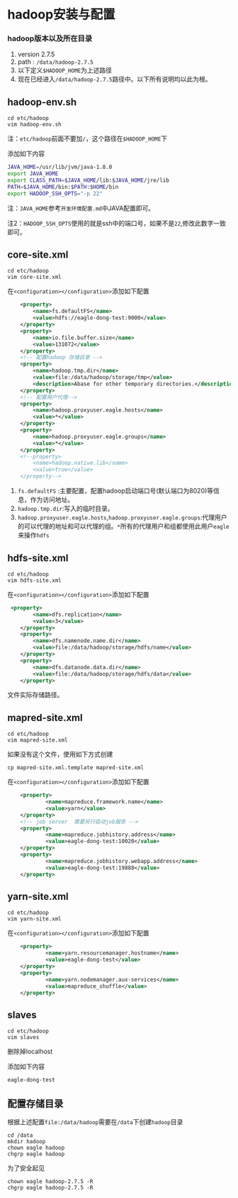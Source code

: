 # hadoop安装与配置

### hadoop版本以及所在目录

1. version 2.7.5
2. path : `/data/hadoop-2.7.5`
3. 以下定义`$HADOOP_HOME`为上述路径
4. 现在已经进入`/data/hadoop-2.7.5`路径中。以下所有说明均以此为根。

## hadoop-env.sh

```
cd etc/hadoop
vim hadoop-env.sh
```
注：`etc/hadoop`前面不要加`/`，这个路径在`$HADOOP_HOME`下

添加如下内容
```bash
JAVA_HOME=/usr/lib/jvm/java-1.8.0
export JAVA_HOME
export CLASS_PATH=$JAVA_HOME/lib:$JAVA_HOME/jre/lib
PATH=$JAVA_HOME/bin:$PATH:$HOME/bin
export HADOOP_SSH_OPTS="-p 22"
```

注：`JAVA_HOME`参考`开发环境配置.md`中JAVA配置即可。

注2：`HADOOP_SSH_OPTS`使用的就是ssh中的端口号，如果不是`22`,修改此数字一致即可。

## core-site.xml

```
cd etc/hadoop
vim core-site.xml
```
在`<configuration></configuration>`添加如下配置
```xml
    <property>
        <name>fs.defaultFS</name>
        <value>hdfs://eagle-dong-test:9000</value>
    </property>
    <property>
        <name>io.file.buffer.size</name>
        <value>131072</value>
    </property>
    <!-- 配置hadoop 存储目录 -->
    <property>
        <name>hadoop.tmp.dir</name>
        <value>file:/data/hadoop/storage/tmp</value>
        <description>Abase for other temporary directories.</description>
    </property>
    <!-- 配置用户代理-->
    <property>
        <name>hadoop.proxyuser.eagle.hosts</name>
        <value>*</value>
    </property>
    <property>
        <name>hadoop.proxyuser.eagle.groups</name>
        <value>*</value>
    </property>
    <!--property>
        <name>hadoop.native.lib</name>
        <value>true</value>
    </property-->
```

1. `fs.defaultFS` :主要配置，配置hadoop启动端口号(默认端口为8020)等信息，作为访问地址。
2. `hadoop.tmp.dir`:写入的临时目录。
3. `hadoop.proxyuser.eagle.hosts`,`hadoop.proxyuser.eagle.groups`:代理用户的可以代理的地址和可以代理的组。`*`所有的代理用户和组都使用此用户`eagle`来操作`hdfs`

## hdfs-site.xml
```
cd etc/hadoop
vim hdfs-site.xml
```
在`<configuration></configuration>`添加如下配置
```xml
 <property>
        <name>dfs.replication</name>
        <value>3</value>
    </property>
    <property>
        <name>dfs.namenode.name.dir</name>
        <value>file:/data/hadoop/storage/hdfs/name</value>
    </property>
    <property>
        <name>dfs.datanode.data.dir</name>
        <value>file:/data/hadoop/storage/hdfs/data</value>
    </property>
```
文件实际存储路径。

## mapred-site.xml
```
cd etc/hadoop
vim mapred-site.xml
```
如果没有这个文件，使用如下方式创建
```
cp mapred-site.xml.template mapred-site.xml
```
在`<configuration></configuration>`添加如下配置
``` xml
    <property>
            <name>mapreduce.framework.name</name>
            <value>yarn</value>
    </property>
    <!-- job server  需要另行启动job服务 -->
    <property>
            <name>mapreduce.jobhistory.address</name>
            <value>eagle-dong-test:10020</value>
    </property>
    <property>
            <name>mapreduce.jobhistory.webapp.address</name>
            <value>eagle-dong-test:19888</value>
    </property>
```

## yarn-site.xml

```
cd etc/hadoop
vim yarn-site.xml
```
在`<configuration></configuration>`添加如下配置
```xml
    <property>
            <name>yarn.resourcemanager.hostname</name>
            <value>eagle-dong-test</value>
    </property>
    <property>
            <name>yarn.nodemanager.aux-services</name>
            <value>mapreduce_shuffle</value>
    </property>
```
## slaves

```
cd etc/hadoop
vim slaves
```

删除掉localhost

添加如下内容
```
eagle-dong-test
```

## 配置存储目录

根据上述配置`file:/data/hadoop`需要在`/data`下创建`hadoop`目录
```
cd /data
mkdir hadoop
chown eagle hadoop
chgrp eagle hadoop
```

为了安全起见
```
chown eagle hadoop-2.7.5 -R
chgrp eagle hadoop-2.7.5 -R
```
